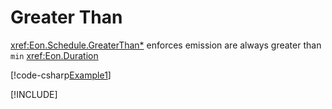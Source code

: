 ﻿# Greater Than

<xref:Eon.Schedule.GreaterThan*> enforces emission are always greater than `min`
<xref:Eon.Duration>

[!code-csharp[Example1](../../../Eon.Tests/Examples/BoundsTests.cs#Example2)]

[!INCLUDE[](../../../Eon.Tests/Examples/__examples__/BoundsTests.Case2.md)]
